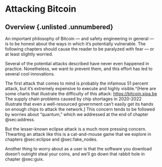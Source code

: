 # Attacking Bitcoin

## Overview {.unlisted .unnumbered}

An important philosophy of Bitcoin — and safety engineering in general — is to be honest about the ways in which it’s potentially vulnerable. The following chapters should cause the reader to be paralyzed with fear — or at least slightly worried.

Several of the potential attacks described have never even happened in practice. Nonetheless, we want to prevent them, and this effort has led to several cool innovations.

The first attack that comes to mind is probably the infamous 51 percent attack, but it’s extremely expensive to execute and highly visible.^[Here are some charts that illustrate the difficulty of this attack: <https://bitcoin.sipa.be> The supply chain problems caused by chip shortages in 2020-2022 illustrate that even a well-resourced government can’t easily get its hands on enough chips to attack the network.] This concern tends to be followed by worries about “quantum,” which we addressed at the end of chapter @sec:address.

But the lesser-known eclipse attack is a much more pressing concern. Thwarting an attack like this is a cat-and-mouse game that we explore in chapters @sec:eclipse and @sec:fake_nodes.

Another thing to worry about as a user is that the software you download doesn’t outright steal your coins, and we’ll go down that rabbit hole in chapter @sec:guix.
